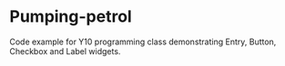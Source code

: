 # Pumping-petrol
Code example for Y10 programming class demonstrating Entry, Button, Checkbox and Label widgets.
